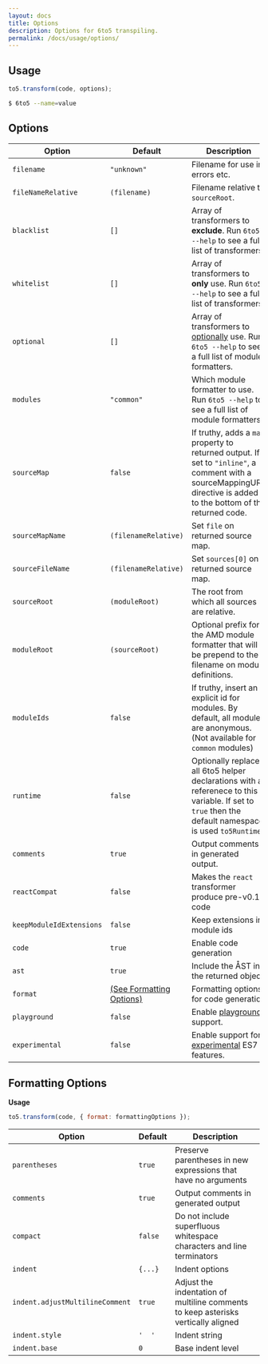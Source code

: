 ```yaml
---
layout: docs
title: Options
description: Options for 6to5 transpiling.
permalink: /docs/usage/options/
---
```


## Usage

```js
to5.transform(code, options);
```

```sh
$ 6to5 --name=value
```

## Options

| Option                   | Default              | Description                     |
| ------------------------ | -------------------- | ------------------------------- |
| `filename`               | `"unknown"`          | Filename for use in errors etc. |
| `fileNameRelative`       | `(filename)`         | Filename relative to `sourceRoot`. |
| `blacklist`              | `[]`                 | Array of transformers to **exclude**. Run `6to5 --help` to see a full list of transformers. |
| `whitelist`              | `[]`                 | Array of transformers to **only** use. Run `6to5 --help` to see a full list of transformers. |
| `optional`               | `[]`                 | Array of transformers to [optionally](/docs/usage/transformers#optional-transformers) use. Run `6to5 --help` to see a full list of module formatters. |
| `modules`                | `"common"`           | Which module formatter to use. Run `6to5 --help` to see a full list of module formatters. |
| `sourceMap`              | `false`              | If truthy, adds a `map` property to returned output. If set to `"inline"`, a comment with a sourceMappingURL directive is added to the bottom of the returned code. |
| `sourceMapName`          | `(filenameRelative)` | Set `file` on returned source map. |
| `sourceFileName`         | `(filenameRelative)` | Set `sources[0]` on returned source map. |
| `sourceRoot`             | `(moduleRoot)`       | The root from which all sources are relative. |
| `moduleRoot`             | `(sourceRoot)`       | Optional prefix for the AMD module formatter that will be prepend to the filename on module definitions. |
| `moduleIds`              | `false`              | If truthy, insert an explicit id for modules. By default, all modules are anonymous. (Not available for `common` modules) |
| `runtime`                | `false`              | Optionally replace all 6to5 helper declarations with a referenece to this variable. If set to `true` then the default namespace is used `to5Runtime`. |
| `comments`               | `true`               | Output comments in generated output. |
| `reactCompat`            | `false`              | Makes the `react` transformer produce pre-v0.12 code |
| `keepModuleIdExtensions` | `false`              | Keep extensions in module ids |
| `code`                   | `true`               | Enable code generation |
| `ast`                    | `true`               | Include the ÅST in the returned object |
| `format`                 | [(See Formatting Options)](#formatting-options) | Formatting options for code generation |
| `playground`             | `false`              | Enable [playground](/docs/usage/playground) support. |
| `experimental`           | `false`              | Enable support for [experimental](/docs/usage/experimental) ES7 features. |

## Formatting Options

**Usage**

```js
to5.transform(code, { format: formattingOptions });
```

| Option                          | Default              | Description                     |
| ------------------------------- | -------------------- | ------------------------------- |
| `parentheses`                   | `true`               | Preserve parentheses in new expressions that have no arguments |
| `comments`                      | `true`               | Output comments in generated output |
| `compact`                       | `false`              | Do not include superfluous whitespace characters and line terminators |
| `indent`                        | `{...}`              | Indent options |
| `indent.adjustMultilineComment` | `true`               | Adjust the indentation of multiline comments to keep asterisks vertically aligned |
| `indent.style`                  | `'  '`               | Indent string |
| `indent.base`                   | `0`                  | Base indent level |
